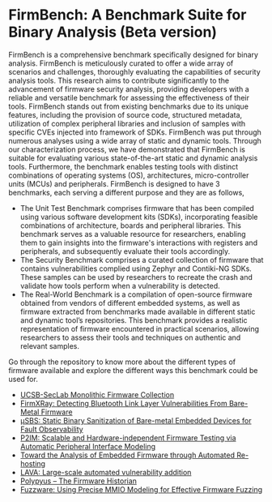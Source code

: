 # FirmBench: A Benchmark Suite for Binary Analysis (Beta version)
FirmBench is a comprehensive benchmark specifically designed for binary analysis. FirmBench is meticulously curated to offer a wide array of scenarios and challenges, thoroughly evaluating the capabilities of security analysis tools. This research aims to contribute significantly to the advancement of firmware security analysis, providing developers with a reliable and versatile benchmark for assessing the effectiveness of their tools. FirmBench stands out from existing benchmarks due to its unique features, including the provision of source code, structured metadata, utilization of complex peripheral libraries and inclusion of samples with specific CVEs injected into framework of SDKs. FirmBench was put through numerous analyses using a wide array of static and dynamic tools. Through our characterization process, we have demonstrated that FirmBench is suitable for evaluating various state-of-the-art static and dynamic analysis tools. Furthermore, the benchmark enables testing tools with distinct combinations of operating systems (OS), architectures, micro-controller units (MCUs) and peripherals. 
FirmBench is designed to have 3 benchmarks, each serving a different purpose and they are as follows,
* The Unit Test Benchmark comprises firmware that has been compiled using various software development kits (SDKs), incorporating feasible combinations of architecture, boards and peripheral libraries. This benchmark serves as a valuable resource for researchers, enabling them to gain insights into the firmware's interactions with registers and peripherals, and subsequently evaluate their tools accordingly.
* The Security Benchmark comprises a curated collection of firmware that contains vulnerabilities complied using Zephyr and Contiki-NG SDKs. These samples can be used by researchers to recreate the crash and validate how tools perform when a vulnerability is detected.
* The Real-World Benchmark is a compilation of open-source firmware obtained from vendors of different embedded systems, as well as firmware extracted from benchmarks made available in different static and dynamic tool’s repositories. This benchmark provides a realistic representation of firmware encountered in practical scenarios, allowing researchers to assess their tools and techniques on authentic and relevant samples.

Go through the repository to know more about the different types of firmware available and explore the different ways this benchmark could be used for. 

* [UCSB-SecLab Monolithic Firmware Collection](https://github.com/ucsb-seclab/monolithic-firmware-collection)
* [FirmXRay: Detecting Bluetooth Link Layer Vulnerabilities From Bare-Metal Firmware](http://web.cse.ohio-state.edu/~wen.423/papers/ccs20_FirmXRay)
* [μSBS: Static Binary Sanitization of Bare-metal Embedded Devices for Fault Observability](https://www.usenix.org/conference/raid2020/presentation/salehi)
* [P2IM: Scalable and Hardware-independent Firmware Testing via Automatic Peripheral Interface Modeling](https://www.usenix.org/system/files/sec20-feng.pdf)
* [Toward the Analysis of Embedded Firmware through Automated Re-hosting](https://www.usenix.org/system/files/raid2019-gustafson.pdf)
* [LAVA: Large-scale automated vulnerability addition](https://ieeexplore.ieee.org/document/7546498)
* [Polypyus – The Firmware Historian](https://www.ndss-symposium.org/wp-content/uploads/bar2021_23004_paper.pdf)
* [Fuzzware: Using Precise MMIO Modeling for Effective Firmware Fuzzing](https://www.usenix.org/system/files/sec22summer_scharnowski.pdf)
